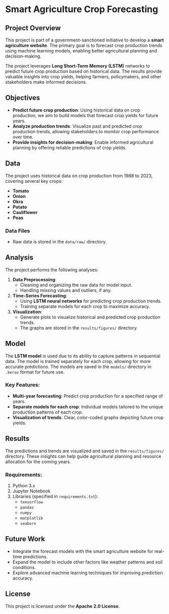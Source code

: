 

# Smart Agriculture Crop Forecasting

## Project Overview
This project is part of a government-sanctioned initiative to develop a **smart agriculture website**. The primary goal is to forecast crop production trends using machine learning models, enabling better agricultural planning and decision-making.

The project leverages **Long Short-Term Memory (LSTM)** networks to predict future crop production based on historical data. The results provide valuable insights into crop yields, helping farmers, policymakers, and other stakeholders make informed decisions.

## Objectives
- **Predict future crop production**: Using historical data on crop production, we aim to build models that forecast crop yields for future years.
- **Analyze production trends**: Visualize past and predicted crop production trends, allowing stakeholders to monitor crop performance over time.
- **Provide insights for decision-making**: Enable informed agricultural planning by offering reliable predictions of crop yields.

## Data
The project uses historical data on crop production from 1988 to 2023, covering several key crops:
- **Tomato**
- **Onion**
- **Okra**
- **Potato**
- **Cauliflower**
- **Peas**

### Data Files
- Raw data is stored in the `data/raw/` directory.

## Analysis
The project performs the following analyses:
1. **Data Preprocessing**: 
   - Cleaning and organizing the raw data for model input.
   - Handling missing values and outliers, if any.
2. **Time-Series Forecasting**:
   - Using **LSTM neural networks** for predicting crop production trends.
   - Training separate models for each crop to maximize accuracy.
3. **Visualization**:
   - Generate plots to visualize historical and predicted crop production trends.
   - The graphs are stored in the `results/figures/` directory.

## Model
The **LSTM model** is used due to its ability to capture patterns in sequential data. The model is trained separately for each crop, allowing for more accurate predictions. The models are saved in the `models/` directory in `.keras` format for future use.

### Key Features:
- **Multi-year forecasting**: Predict crop production for a specified range of years.
- **Separate models for each crop**: Individual models tailored to the unique production patterns of each crop.
- **Visualization of trends**: Clear, color-coded graphs depicting future crop yields.



## Results

The predictions and trends are visualized and saved in the `results/figures/` directory. These insights can help guide agricultural planning and resource allocation for the coming years.

### Requirements:
1. Python 3.x
2. Jupyter Notebook
3. Libraries (specified in `requirements.txt`):
   - `tensorflow`
   - `pandas`
   - `numpy`
   - `matplotlib`
   - `seaborn`

## Future Work
- Integrate the forecast models with the smart agriculture website for real-time predictions.
- Expand the model to include other factors like weather patterns and soil conditions.
- Explore advanced machine learning techniques for improving prediction accuracy.

## License
This project is licensed under the **Apache 2.0 License**. 

